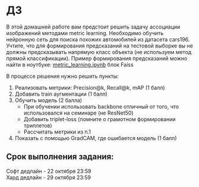 # ДЗ

В этой домашней работе вам предстоит решить задачу ассоциации изображений методами metric learning. Необходимо обучить нейронную сеть для поиска похожих автомобилей из датасета cars196. Учтите, что для формирования предсказаний на тестовой выборке вы не должны предсказывать напрямую класс объекта (не используем метод прямой классификации). Пример формирования предсказаний можно найти в ноутбуке: [metric_learning.ipynb](metric_learning.ipynb) блок Faiss

В процессе решения нужно решить пункты:
1. Реализовать метрики: Precision@k, Recall@k, mAP (1 балл)
2. Добавить train аугментации (1 балл)
3. Обучить модель (2 балла)
   * При обучении использовать backbone отличный от того, что использовался на семинаре (не ResNet50)
   * Добавить triplet-loss (помните о грамотном формировании триплетов)
   * Рассчитать метрики из п.1
4. Показать с помощью GradCAM, где ошибается модель (1 балл)

## Срок выполнения задания:
Софт дедлайн - 22 октября 23:59  
Хард дедлайн - 29 октября 23:59
